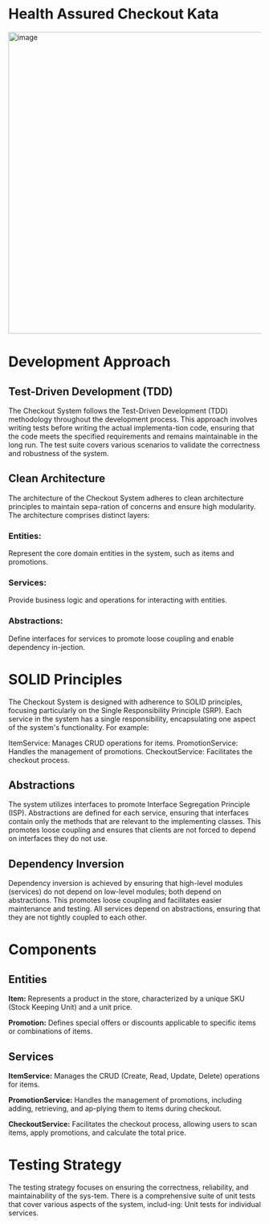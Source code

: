 # Health Assured Checkout Kata

<img width="601" alt="image" src="https://github.com/JabranShaheen/BrightHR/assets/34131257/c2149a30-2be3-4d1e-809a-8fafe02cb520">

# Development Approach
## Test-Driven Development (TDD)
The Checkout System follows the Test-Driven Development (TDD) methodology throughout the development process. This approach involves writing tests before writing the actual implementa-tion code, ensuring that the code meets the specified requirements and remains maintainable in the long run. The test suite covers various scenarios to validate the correctness and robustness of the system.

## Clean Architecture
The architecture of the Checkout System adheres to clean architecture principles to maintain sepa-ration of concerns and ensure high modularity. The architecture comprises distinct layers:

### Entities:
Represent the core domain entities in the system, such as items and promotions.
### Services: 
Provide business logic and operations for interacting with entities.
### Abstractions: 
Define interfaces for services to promote loose coupling and enable dependency in-jection.

# SOLID Principles
The Checkout System is designed with adherence to SOLID principles, focusing particularly on the Single Responsibility Principle (SRP). Each service in the system has a single responsibility, encapsulating one aspect of the system's functionality. For example:

ItemService: Manages CRUD operations for items.
PromotionService: Handles the management of promotions.
CheckoutService: Facilitates the checkout process.

## Abstractions
The system utilizes interfaces to promote Interface Segregation Principle (ISP). Abstractions are defined for each service, ensuring that interfaces contain only the methods that are relevant to the implementing classes. This promotes loose coupling and ensures that clients are not forced to depend on interfaces they do not use.

## Dependency Inversion
Dependency inversion is achieved by ensuring that high-level modules (services) do not depend on low-level modules; both depend on abstractions. This promotes loose coupling and facilitates easier maintenance and testing. All services depend on abstractions, ensuring that they are not tightly coupled to each other.

# Components
## Entities
**Item:** Represents a product in the store, characterized by a unique SKU (Stock Keeping Unit) and a unit price.

**Promotion:** Defines special offers or discounts applicable to specific items or combinations of items.

## Services
**ItemService:** Manages the CRUD (Create, Read, Update, Delete) operations for items.

**PromotionService:** Handles the management of promotions, including adding, retrieving, and ap-plying them to items during checkout.

**CheckoutService:** Facilitates the checkout process, allowing users to scan items, apply promotions, and calculate the total price.

# Testing Strategy
The testing strategy focuses on ensuring the correctness, reliability, and maintainability of the sys-tem. There is a comprehensive suite of unit tests that cover various aspects of the system, includ-ing:
Unit tests for individual services.
